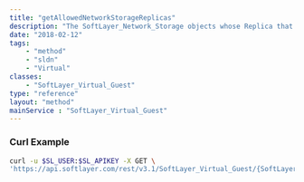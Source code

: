 ```yaml
---
title: "getAllowedNetworkStorageReplicas"
description: "The SoftLayer_Network_Storage objects whose Replica that this SoftLayer_Virtual_Guest has access to."
date: "2018-02-12"
tags:
    - "method"
    - "sldn"
    - "Virtual"
classes:
    - "SoftLayer_Virtual_Guest"
type: "reference"
layout: "method"
mainService : "SoftLayer_Virtual_Guest"
---
```


### Curl Example
```bash
curl -u $SL_USER:$SL_APIKEY -X GET \
'https://api.softlayer.com/rest/v3.1/SoftLayer_Virtual_Guest/{SoftLayer_Virtual_GuestID}/getAllowedNetworkStorageReplicas'
```
